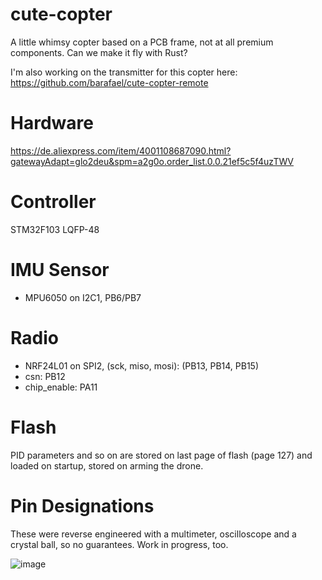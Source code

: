 # cute-copter

A little whimsy copter based on a PCB frame, not at all premium components. Can we make it fly with Rust?

I'm also working on the transmitter for this copter here: https://github.com/barafael/cute-copter-remote

# Hardware

https://de.aliexpress.com/item/4001108687090.html?gatewayAdapt=glo2deu&spm=a2g0o.order_list.0.0.21ef5c5f4uzTWV

# Controller

STM32F103 LQFP-48

# IMU Sensor

* MPU6050 on I2C1, PB6/PB7

# Radio

* NRF24L01 on SPI2, (sck, miso, mosi): (PB13, PB14, PB15)
* csn: PB12
* chip_enable: PA11

# Flash
PID parameters and so on are stored on last page of flash (page 127) and loaded on startup, stored on arming the drone.

# Pin Designations
These were reverse engineered with a multimeter, oscilloscope and a crystal ball, so no guarantees. Work in progress, too.

![image](https://user-images.githubusercontent.com/6966738/160289131-38dee0a0-e433-4212-8979-465aec81422b.png)
